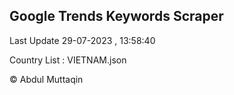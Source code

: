 

## Google Trends Keywords Scraper 
 
Last Update 29-07-2023 , 13:58:40

Country List :
VIETNAM.json



© Abdul Muttaqin 
